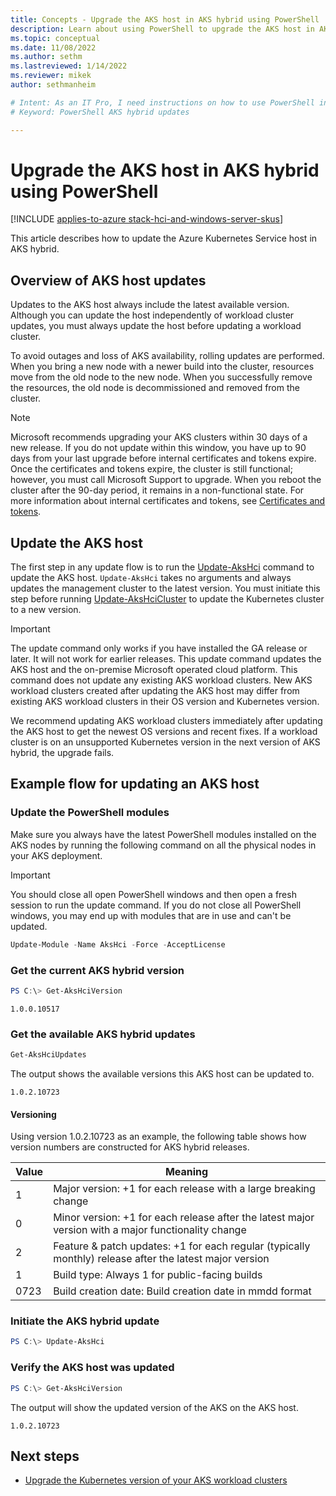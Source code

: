 ```yaml
---
title: Concepts - Upgrade the AKS host in AKS hybrid using PowerShell
description: Learn about using PowerShell to upgrade the AKS host in AKS hybrid.
ms.topic: conceptual
ms.date: 11/08/2022
ms.author: sethm 
ms.lastreviewed: 1/14/2022
ms.reviewer: mikek
author: sethmanheim

# Intent: As an IT Pro, I need instructions on how to use PowerShell in order to upgrade my AKS host in AKS hybrid.
# Keyword: PowerShell AKS hybrid updates

---
```


# Upgrade the AKS host in AKS hybrid using PowerShell

[!INCLUDE [applies-to-azure stack-hci-and-windows-server-skus](includes/aks-hci-applies-to-skus/aks-hybrid-applies-to-azure-stack-hci-windows-server-sku.md)]

This article describes how to update the Azure Kubernetes Service host in AKS hybrid. 

## Overview of AKS host updates

Updates to the AKS host always include the latest available version. Although you can update the host independently of workload cluster updates, you must always update the host before updating a workload cluster.

To avoid outages and loss of AKS availability, rolling updates are performed. When you bring a new node with a newer build into the cluster, resources move from the old node to the new node. When you successfully remove the resources, the old node is decommissioned and removed from the cluster.

> [!Note]  
> Microsoft recommends upgrading your AKS clusters within 30 days of a new release. If you do not update within this window, you have up to 90 days from your last upgrade before internal certificates and tokens expire. Once the certificates and tokens expire, the cluster is still functional; however, you must call Microsoft Support to upgrade. When you reboot the cluster after the 90-day period, it remains in a non-functional state. For more information about internal certificates and tokens, see [Certificates and tokens](/azure-stack/aks-hci/certificates-update-after-sixty-days).

## Update the AKS host

The first step in any update flow is to run the [Update-AksHci](./reference/ps/update-akshci.md) command to update the AKS host. `Update-AksHci` takes no arguments and always updates the management cluster to the latest version. You must initiate this step before running [Update-AksHciCluster](./reference/ps/update-akshcicluster.md) to update the Kubernetes cluster to a new version.

> [!Important]
> The update command only works if you have installed the GA release or later. It will not work for earlier releases. This update command updates the AKS host and the on-premise Microsoft operated cloud platform. This command does not update any existing AKS workload clusters. New AKS workload clusters created after updating the AKS host may differ from existing AKS workload clusters in their OS version and Kubernetes version.

We recommend updating AKS workload clusters immediately after updating the AKS host to get the newest OS versions and recent fixes. If a workload cluster is on an unsupported Kubernetes version in the next version of AKS hybrid, the upgrade fails.

## Example flow for updating an AKS host

### Update the PowerShell modules

Make sure you always have the latest PowerShell modules installed on the AKS nodes by running the following command on all the physical nodes in your AKS deployment.

> [!Important]
> You should close all open PowerShell windows and then open a fresh session to run the update command. If you do not close all PowerShell windows, you may end up with modules that are in use and can't be updated.

```powershell
Update-Module -Name AksHci -Force -AcceptLicense
```

### Get the current AKS hybrid version

```powershell
PS C:\> Get-AksHciVersion                    
```

```output
1.0.0.10517
```

### Get the available AKS hybrid updates

```powershell
Get-AksHciUpdates
```

The output shows the available versions this AKS host can be updated to.

```output
1.0.2.10723
```

#### Versioning

Using version 1.0.2.10723 as an example, the following table shows how version numbers are constructed for AKS hybrid releases.

| Value | Meaning                                                                                             |
| ----- | --------------------------------------------------------------------------------------------------- |
| 1     | Major version: +1 for each release with a large breaking change                                     |
| 0     | Minor version: +1 for each release after the latest major version with a major functionality change |
| 2     | Feature & patch updates: +1 for each regular (typically monthly) release after the latest major version |
| 1     | Build type: Always 1 for public-facing builds                                                       |
| 0723  | Build creation date: Build creation date in mmdd format                                             |


### Initiate the AKS hybrid update

```powershell
PS C:\> Update-AksHci
```

### Verify the AKS host was updated

```powershell
PS C:\> Get-AksHciVersion
```

The output will show the updated version of the AKS on the AKS host.

```output
1.0.2.10723
```

## Next steps

- [Upgrade the Kubernetes version of your AKS workload clusters](upgrade.md)
